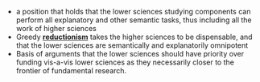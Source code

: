 - a position that holds that the lower sciences studying components can perform all explanatory and other semantic tasks, thus including all the work of higher sciences 
- Greedy **[reductionism](../notes/reductionism)** takes the higher sciences to be dispensable, and that the lower sciences are semantically and explanatorily omnipotent 
- Basis of arguments that the lower sciences should have priority over funding vis-a-vis lower sciences as they necessarily closer to the frontier of fundamental research. 